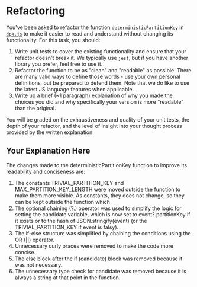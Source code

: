 # Refactoring

You've been asked to refactor the function `deterministicPartitionKey` in [`dpk.js`](dpk.js) to make it easier to read and understand without changing its functionality. For this task, you should:

1. Write unit tests to cover the existing functionality and ensure that your refactor doesn't break it. We typically use `jest`, but if you have another library you prefer, feel free to use it.
2. Refactor the function to be as "clean" and "readable" as possible. There are many valid ways to define those words - use your own personal definitions, but be prepared to defend them. Note that we do like to use the latest JS language features when applicable.
3. Write up a brief (~1 paragraph) explanation of why you made the choices you did and why specifically your version is more "readable" than the original.

You will be graded on the exhaustiveness and quality of your unit tests, the depth of your refactor, and the level of insight into your thought process provided by the written explanation.

## Your Explanation Here

The changes made to the deterministicPartitionKey function to improve its readability and conciseness are:

1. The constants TRIVIAL_PARTITION_KEY and MAX_PARTITION_KEY_LENGTH were moved outside the function to make them more visible. As constants, they does not change, so they can be kept outside the function which 
2. The optional chaining (?.) operator was used to simplify the logic for setting the candidate variable, which is now set to event?.partitionKey if it exists or to the hash of JSON.stringify(event) (or the TRIVIAL_PARTITION_KEY if event is falsy).
3. The if-else structure was simplified by chaining the conditions using the OR (||) operator.
4. Unnecessary curly braces were removed to make the code more concise.
5. The else block after the if (candidate) block was removed because it was not necessary.
6. The unnecessary type check for candidate was removed because it is always a string at that point in the function.


